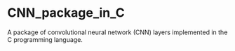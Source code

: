 # CNN_package_in_C
 A package of convolutional neural network (CNN) layers implemented in the C programming language.
